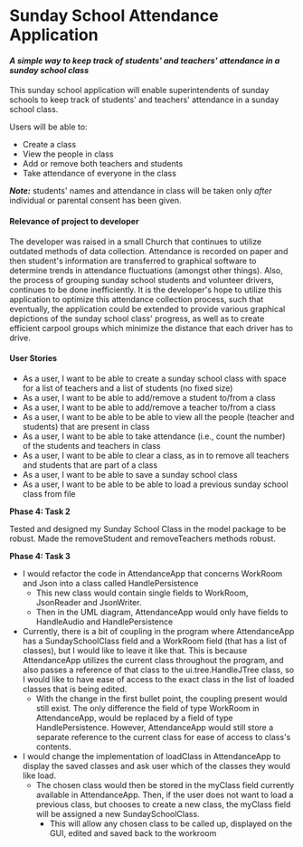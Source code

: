 # Sunday School Attendance Application

#### *A simple way to keep track of students' and teachers' attendance in a sunday school class*

This sunday school application will enable superintendents of sunday schools to keep track of students' and teachers' 
attendance in a sunday school class. 

Users will be able to:
 - Create a class
 - View the people in class
 - Add or remove both teachers and students
 - Take attendance of everyone in the class

***Note:*** students' names and attendance in class will be taken only *after* individual or parental consent has been
 given.

#### Relevance of project to developer

The developer was raised in a small Church that continues to utilize outdated methods of data collection. 
Attendance is recorded on paper and then student's information are transferred to graphical
software to determine trends in attendance fluctuations (amongst other things). Also, the process of grouping sunday 
school students and volunteer drivers, continues to be done inefficiently. It is the developer's hope to utilize this
application to optimize this attendance collection process, such that eventually, the 
application could be extended to provide various graphical depictions of the sunday school class' progress, as well 
as to create efficient carpool groups which minimize the distance that each driver has to drive.
 
 #### User Stories
- As a user, I want to be able to create a sunday school class with space for a list of teachers and a list of students 
(no fixed size)
- As a user, I want to be able to add/remove a student to/from a class
- As a user, I want to be able to add/remove a teacher to/from a class
- As a user, I want to be able to be able to view all the people (teacher and students) that are present in class
- As a user, I want to be able to take attendance (i.e., count the number) of the students and teachers in class 
- As a user, I want to be able to clear a class, as in to remove all teachers and students that are part of a class
- As a user, I want to be able to save a sunday school class 
- As a user, I want to be able to be able to load a previous sunday school class from file 


 **Phase 4: Task 2**
 
 Tested and designed my Sunday School Class in the model package to be robust. 
 Made the removeStudent and removeTeachers methods robust.
  
  
 **Phase 4: Task 3**   
 
- I would refactor the code in AttendanceApp that concerns WorkRoom and Json into a class called HandlePersistence
    - This new class would contain single fields to WorkRoom, JsonReader and JsonWriter.
    - Then in the UML diagram, AttendanceApp would only have fields to HandleAudio and HandlePersistence
- Currently, there is a bit of coupling in the program where AttendanceApp has a SundaySchoolClass field
and a WorkRoom field (that has a list of classes), but I would like to leave it like that. This is because AttendanceApp 
utilizes the current class throughout the program, and also passes a reference of that class to the ui.tree.HandleJTree 
class, so I would like to have ease of access to the exact class in the list of loaded classes that is being edited.
    - With the change in the first bullet point, the coupling present would still exist. The only difference the field
     of type WorkRoom in AttendanceApp, would be replaced by a field of type HandlePersistence. However, 
     AttendanceApp would still store a separate reference to the current class for ease of access to class's contents.
- I would change the implementation of loadClass in AttendanceApp to display the saved classes
and ask user which of the classes they would like load. 
    - The chosen class would then be stored in the myClass field currently available in AttendanceApp. 
    Then, if the user does not want to load a previous class, but chooses to create a new class, the myClass field 
    will be assigned a new SundaySchoolClass.
        - This will allow any chosen class to be called up, displayed on the GUI, edited and saved back to the workroom 




